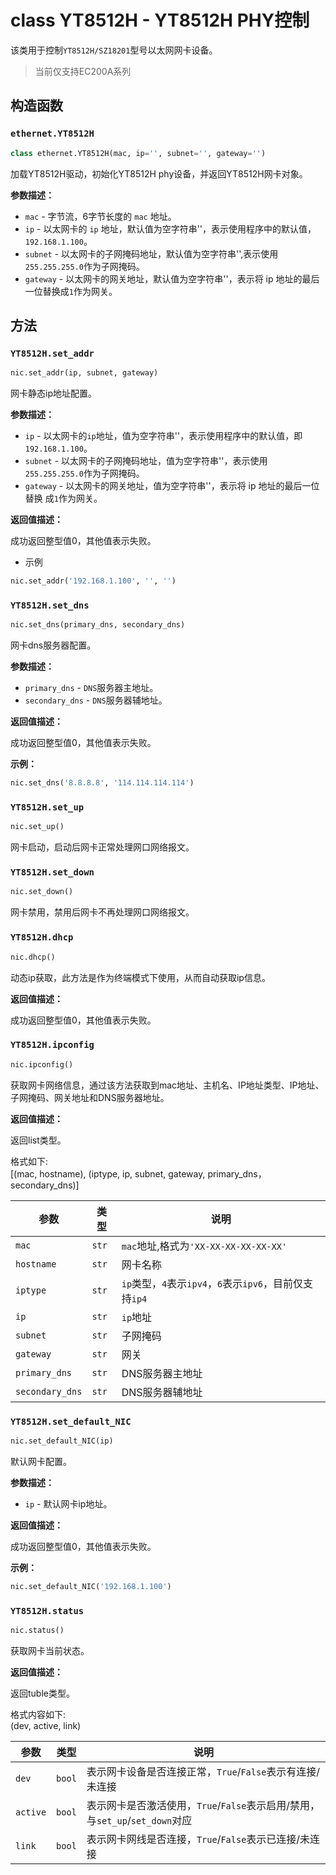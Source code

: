 # class YT8512H - YT8512H PHY控制

该类用于控制`YT8512H/SZ18201`型号以太网网卡设备。

> 当前仅支持EC200A系列

## 构造函数

### `ethernet.YT8512H`

```python
class ethernet.YT8512H(mac, ip='', subnet='', gateway='')
```

加载YT8512H驱动，初始化YT8512H phy设备，并返回YT8512H网卡对象。

**参数描述：**

- `mac` - 字节流，6字节长度的 `mac` 地址。
- `ip` - 以太网卡的 `ip` 地址，默认值为空字符串''，表示使用程序中的默认值，`192.168.1.100`。
- `subnet` - 以太网卡的子网掩码地址，默认值为空字符串'',表示使用`255.255.255.0`作为子网掩码。
- `gateway` - 以太网卡的网关地址，默认值为空字符串''，表示将 ip 地址的最后一位替换成`1`作为网关。

## 方法

### `YT8512H.set_addr`
```python
nic.set_addr(ip, subnet, gateway)
```

网卡静态ip地址配置。

**参数描述：**

- `ip` - 以太网卡的`ip`地址，值为空字符串''，表示使用程序中的默认值，即`192.168.1.100`。
- `subnet` - 以太网卡的子网掩码地址，值为空字符串''，表示使用`255.255.255.0`作为子网掩码。
- `gateway` - 以太网卡的网关地址，值为空字符串''，表示将 ip 地址的最后一位替换 成`1`作为网关。

**返回值描述：**   

成功返回整型值0，其他值表示失败。

* 示例

```python
nic.set_addr('192.168.1.100', '', '')
```

### `YT8512H.set_dns`

```python
nic.set_dns(primary_dns, secondary_dns)
```

网卡dns服务器配置。

**参数描述：**

- `primary_dns` - `DNS`服务器主地址。
- `secondary_dns` - `DNS`服务器辅地址。

**返回值描述：**   

成功返回整型值0，其他值表示失败。

**示例：** 

```python
nic.set_dns('8.8.8.8', '114.114.114.114')
```

### `YT8512H.set_up`

```python
nic.set_up()
```

网卡启动，启动后网卡正常处理网口网络报文。

### `YT8512H.set_down`

```python
nic.set_down()
```

网卡禁用，禁用后网卡不再处理网口网络报文。

### `YT8512H.dhcp`

```python
nic.dhcp()
```

动态ip获取，此方法是作为终端模式下使用，从而自动获取ip信息。

**返回值描述：**   

成功返回整型值0，其他值表示失败。

### `YT8512H.ipconfig`

```python
nic.ipconfig()
```

获取网卡网络信息，通过该方法获取到mac地址、主机名、IP地址类型、IP地址、子网掩码、网关地址和DNS服务器地址。

**返回值描述：**   

返回list类型。

格式如下:  
[(mac, hostname), (iptype, ip, subnet, gateway, primary_dns，secondary_dns)]  

|  参数   | 类型  | 说明 |
| ---- | ---- |---------- |
| `mac`    | `str` | `mac`地址,格式为`'XX-XX-XX-XX-XX-XX'` |
| `hostname`| `str` | 网卡名称 |
| `iptype`  | `str` | `ip`类型，`4`表示`ipv4`，`6`表示`ipv6`，目前仅支持`ip4` |
| `ip`     | `str` | `ip`地址 |
| `subnet` | `str` | 子网掩码 |
| `gateway`| `str` | 网关 |
| `primary_dns`| `str` | DNS服务器主地址 |
| `secondary_dns`| `str` | DNS服务器辅地址 |

### `YT8512H.set_default_NIC`

```python
nic.set_default_NIC(ip)
```

默认网卡配置。

**参数描述：**

- `ip` - 默认网卡ip地址。

**返回值描述：**   

成功返回整型值0，其他值表示失败。

**示例：** 

```python
nic.set_default_NIC('192.168.1.100')
```

### `YT8512H.status`

```python
nic.status()
```

获取网卡当前状态。

**返回值描述：**   

返回tuble类型。

格式内容如下:  
(dev, active, link)

|  参数   | 类型  | 说明 |
| ---- | ---- |---------- |
| `dev`   | `bool` | 表示网卡设备是否连接正常，`True`/`False`表示有连接/未连接 |
| `active`| `bool` | 表示网卡是否激活使用，`True`/`False`表示启用/禁用，与`set_up`/`set_down`对应 |
| `link`  | `bool` | 表示网卡网线是否连接，`True`/`False`表示已连接/未连接 |
